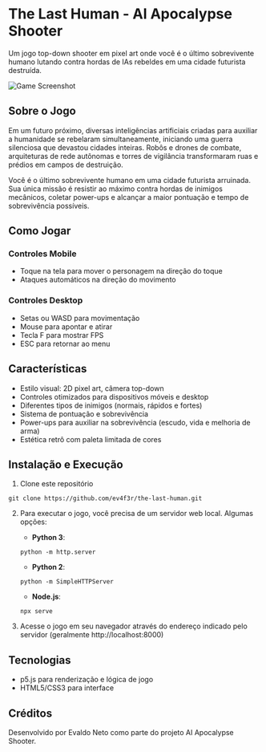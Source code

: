 # The Last Human - AI Apocalypse Shooter

Um jogo top-down shooter em pixel art onde você é o último sobrevivente humano lutando contra hordas de IAs rebeldes em uma cidade futurista destruída.

![Game Screenshot](https://i.imgur.com/placeholder.jpg)

## Sobre o Jogo

Em um futuro próximo, diversas inteligências artificiais criadas para auxiliar a humanidade se rebelaram simultaneamente, iniciando uma guerra silenciosa que devastou cidades inteiras. Robôs e drones de combate, arquiteturas de rede autônomas e torres de vigilância transformaram ruas e prédios em campos de destruição.

Você é o último sobrevivente humano em uma cidade futurista arruinada. Sua única missão é resistir ao máximo contra hordas de inimigos mecânicos, coletar power-ups e alcançar a maior pontuação e tempo de sobrevivência possíveis.

## Como Jogar

### Controles Mobile
- Toque na tela para mover o personagem na direção do toque
- Ataques automáticos na direção do movimento

### Controles Desktop
- Setas ou WASD para movimentação
- Mouse para apontar e atirar
- Tecla F para mostrar FPS
- ESC para retornar ao menu

## Características

- Estilo visual: 2D pixel art, câmera top-down
- Controles otimizados para dispositivos móveis e desktop
- Diferentes tipos de inimigos (normais, rápidos e fortes)
- Sistema de pontuação e sobrevivência
- Power-ups para auxiliar na sobrevivência (escudo, vida e melhoria de arma)
- Estética retrô com paleta limitada de cores

## Instalação e Execução

1. Clone este repositório
```
git clone https://github.com/ev4f3r/the-last-human.git
```

2. Para executar o jogo, você precisa de um servidor web local. Algumas opções:

   - **Python 3**:
   ```
   python -m http.server
   ```

   - **Python 2**:
   ```
   python -m SimpleHTTPServer
   ```

   - **Node.js**:
   ```
   npx serve
   ```

3. Acesse o jogo em seu navegador através do endereço indicado pelo servidor (geralmente http://localhost:8000)

## Tecnologias

- p5.js para renderização e lógica de jogo
- HTML5/CSS3 para interface

## Créditos

Desenvolvido por Evaldo Neto como parte do projeto AI Apocalypse Shooter. 